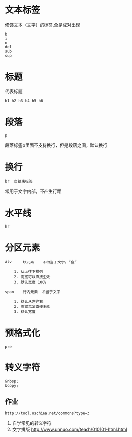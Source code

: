 # 文本标签

修饰文本（文字）的标签,全是成对出现

    b
    i
    u
    del
    sub
    sup

# 标题

代表标题

    h1 h2 h3 h4 h5 h6

# 段落

    p

段落标签p里面不支持换行，但是段落之间，默认换行

# 换行

    br  自结束标签

常用于文字内部，不产生行距

# 水平线

    hr

# 分区元素

    div     块元素    不相当于文字，“盒”   

        1. 从上往下排列
        2. 高宽可以直接生效
        3. 默认宽度 100%

    span    行内元素  相当于文字

        1. 默认从左往右
        2. 高宽无法直接生效
        3. 默认宽度

# 预格式化

    pre

# 转义字符

    &nbsp;
    &copy;

## 作业

    http://tool.oschina.net/commons?type=2
    
1. 自学常见的转义字符
2. 文字排版 http://www.unnuo.com/teach/010101-html.html